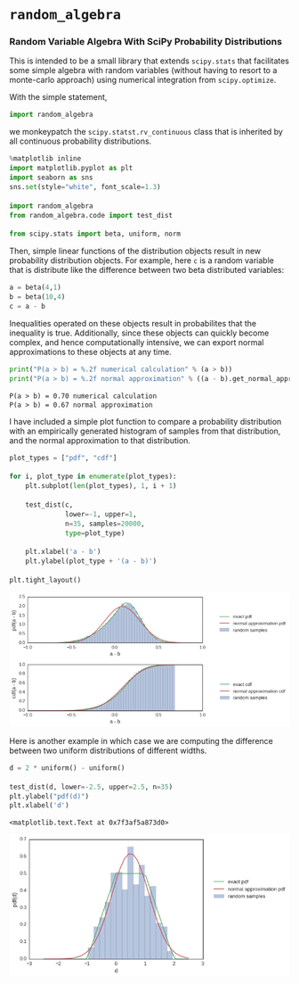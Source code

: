 
# `random_algebra`

### Random Variable Algebra With SciPy Probability Distributions

This is intended to be a small library that extends `scipy.stats` that facilitates some simple algebra with random variables (without having to resort to a monte-carlo approach) using numerical integration from `scipy.optimize`.

With the simple statement,

```python
import random_algebra
```

we monkeypatch the `scipy.statst.rv_continuous` class that is inherited by all continuous probability distributions. 


```python
%matplotlib inline
import matplotlib.pyplot as plt
import seaborn as sns
sns.set(style="white", font_scale=1.3)

import random_algebra
from random_algebra.code import test_dist

from scipy.stats import beta, uniform, norm
```

Then, simple linear functions of the distribution objects result in new probability distribution objects. For example, here `c` is a random variable that is distribute like the difference between two beta distributed variables:


```python
a = beta(4,1)
b = beta(10,4)
c = a - b
```

Inequalities operated on these objects result in probabilites that the inequality is true. Additionally, since these objects can quickly become complex, and hence computationally intensive, we can export normal approximations to these objects at any time.


```python
print("P(a > b) = %.2f numerical calculation" % (a > b))
print("P(a > b) = %.2f normal approximation" % ((a - b).get_normal_approx() > 0))
```

    P(a > b) = 0.70 numerical calculation
    P(a > b) = 0.67 normal approximation


I have included a simple plot function to compare a probability distribution with an empirically generated histogram of samples from that distribution, and the normal approximation to that distribution.


```python
plot_types = ["pdf", "cdf"]

for i, plot_type in enumerate(plot_types):
    plt.subplot(len(plot_types), 1, i + 1)
    
    test_dist(c,
              lower=-1, upper=1,
              n=35, samples=20000,
              type=plot_type)
    
    plt.xlabel('a - b')
    plt.ylabel(plot_type + '(a - b)')
    
plt.tight_layout()
```


![png](./images/output_7_0.png)


Here is another example in which case we are computing the difference between two uniform distributions of different widths.


```python
d = 2 * uniform() - uniform()

test_dist(d, lower=-2.5, upper=2.5, n=35)
plt.ylabel("pdf(d)")
plt.xlabel('d')
```




    <matplotlib.text.Text at 0x7f3af5a873d0>




![png](./images/output_9_1.png)

